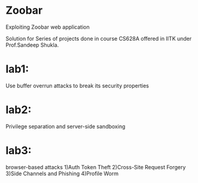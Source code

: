 # Zoobar
Exploiting Zoobar web application

Solution for Series of projects done in course CS628A offered in IITK under Prof.Sandeep Shukla.

# lab1:
Use buffer overrun attacks to break its security properties

# lab2:
Privilege separation and server-side sandboxing


# lab3:
browser-based attacks
  1)Auth Token Theft
  2)Cross-Site Request Forgery
  3)Side Channels and Phishing
  4)Profile Worm
